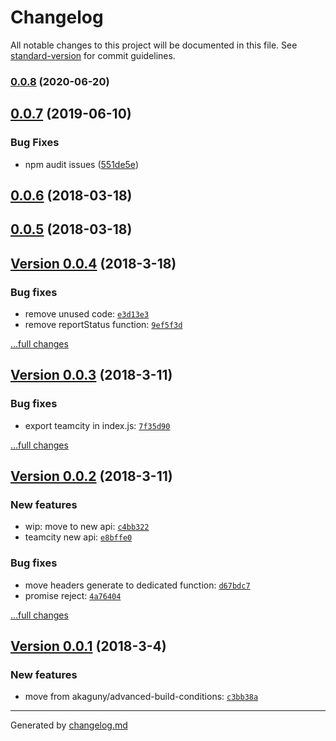 # Changelog

All notable changes to this project will be documented in this file. See [standard-version](https://github.com/conventional-changelog/standard-version) for commit guidelines.

### [0.0.8](https://github.com/akaguny/yateamcity/compare/v0.0.6...v0.0.8) (2020-06-20)

<a name="0.0.7"></a>
## [0.0.7](https://github.com/akaguny/yateamcity/compare/v0.0.6...v0.0.7) (2019-06-10)


### Bug Fixes

* npm audit issues ([551de5e](https://github.com/akaguny/yateamcity/commit/551de5e))



<a name="0.0.6"></a>
## [0.0.6](https://github.com/akaguny/yateamcity/compare/v0.0.5...v0.0.6) (2018-03-18)



<a name="0.0.5"></a>
## [0.0.5](https://github.com/akaguny/yateamcity/compare/v0.0.4...v0.0.5) (2018-03-18)



## [Version 0.0.4](https://github.com/akaguny/yateamcity/releases/tag/v0.0.4) (2018-3-18)

### Bug fixes

- remove unused code: [`e3d13e3`](https://github.com/akaguny/yateamcity/commit/e3d13e3)
- remove reportStatus function: [`9ef5f3d`](https://github.com/akaguny/yateamcity/commit/9ef5f3d)

[...full changes](https://github.com/akaguny/yateamcity/compare/v0.0.3...v0.0.4)

## [Version 0.0.3](https://github.com/akaguny/yateamcity/releases/tag/v0.0.3) (2018-3-11)

### Bug fixes

- export teamcity in index.js: [`7f35d90`](https://github.com/akaguny/yateamcity/commit/7f35d90)

[...full changes](https://github.com/akaguny/yateamcity/compare/v0.0.2...v0.0.3)

## [Version 0.0.2](https://github.com/akaguny/yateamcity/releases/tag/v0.0.2) (2018-3-11)

### New features

- wip: move to new api: [`c4bb322`](https://github.com/akaguny/yateamcity/commit/c4bb322)
- teamcity new api: [`e8bffe0`](https://github.com/akaguny/yateamcity/commit/e8bffe0)

### Bug fixes

- move headers generate to dedicated function: [`d67bdc7`](https://github.com/akaguny/yateamcity/commit/d67bdc7)
- promise reject: [`4a76404`](https://github.com/akaguny/yateamcity/commit/4a76404)

[...full changes](https://github.com/akaguny/yateamcity/compare/v0.0.1...v0.0.2)

## [Version 0.0.1](https://github.com/akaguny/yateamcity/releases/tag/v0.0.1) (2018-3-4)

### New features

- move from akaguny/advanced-build-conditions: [`c3bb38a`](https://github.com/akaguny/yateamcity/commit/c3bb38a)

---

Generated by [changelog.md](https://github.com/egoist/changelog.md)
